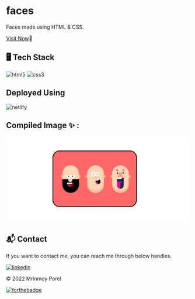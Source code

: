 # faces
Faces made using HTML &amp; CSS.

[Visit Now](https://resplendent-valkyrie-ac0136.netlify.app/)🚀

## 🖥️ Tech Stack

![html5](https://img.shields.io/badge/html5-%23E34F26.svg?style=for-the-badge&logo=html5&logoColor=white)
![css3](https://img.shields.io/badge/css3-%231572B6.svg?style=for-the-badge&logo=css3&logoColor=white)

## Deployed Using
![netlify](https://img.shields.io/badge/Netlify-00C7B7?style=for-the-badge&logo=netlify&logoColor=white)

## Compiled Image ✨ :
![screencapture-faces-github-2022-04-05-16_04_20](https://github.com/mrinnnmoy/faces/blob/main/Screenshot%20(9).png)

<h2>📬 Contact</h2>

If you want to contact me, you can reach me through below handles.

[![linkedin](https://img.shields.io/badge/LinkedIn-0077B5?style=for-the-badge&logo=linkedin&logoColor=white)](https://www.linkedin.com/in/mrinnnmoy)

© 2022 Mrinmoy Porel


[![forthebadge](https://forthebadge.com/images/badges/built-with-love.svg)](https://forthebadge.com)


